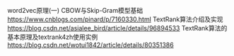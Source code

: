 word2vec原理(一) CBOW与Skip-Gram模型基础 https://www.cnblogs.com/pinard/p/7160330.html
TextRank算法介绍及实现 https://blog.csdn.net/asialee_bird/article/details/96894533
TextRank算法的基本原理及textrank4zh使用实例 https://blog.csdn.net/wotui1842/article/details/80351386
